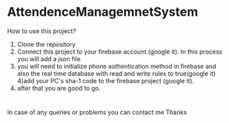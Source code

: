 # AttendenceManagemnetSystem
How to use this project?
1) Clone the repository
2) Connect this project to your firebase account.(google it). In this process you will add a json file
3) you will need to initialize phone authentication method in firebase and also the real time database with read and write rules to true(google it)
4)add your PC's sha-1 code to the firebase project (google it).
5) after that you are good to go.
#
In case of any queries or problems you can contact me Thanks
